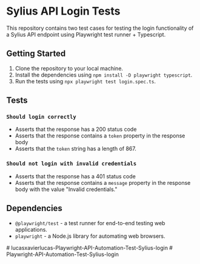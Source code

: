 # Sylius API Login Tests

This repository contains two test cases for testing the login functionality of a Sylius API endpoint using Playwright test runner + Typescript.

## Getting Started

1. Clone the repository to your local machine.
2. Install the dependencies using `npm install -D playwright typescript`.
3. Run the tests using `npx playwright test login.spec.ts`.

## Tests

### `Should login correctly`

- Asserts that the response has a 200 status code
- Asserts that the response contains a `token` property in the response body
- Asserts that the `token` string has a length of 867.

### `Should not login with invalid credentials`

- Asserts that the response has a 401 status code 
- Asserts that the response  contains a `message` property in the response body with the value "Invalid credentials."

## Dependencies

- `@playwright/test` - a test runner for end-to-end testing web applications.
- `playwright` - a Node.js library for automating web browsers.

#   l u c a s x a v i e r l u c a s - P l a y w r i g h t - A P I - A u t o m a t i o n - T e s t - S y l i u s - l o g i n  
 #   P l a y w r i g h t - A P I - A u t o m a t i o n - T e s t - S y l i u s - l o g i n  
 